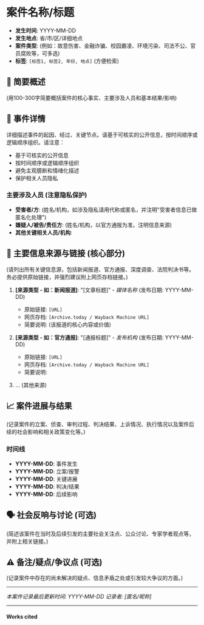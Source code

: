 # 案件名称/标题

- **发生时间**: YYYY-MM-DD 
- **发生地点**: 省/市/区/详细地点
- **案件类型**: (例如：故意伤害、金融诈骗、校园霸凌、环境污染、司法不公、官员腐败等，可多选)
- **标签**: `[标签1, 标签2, 年份, 地点]` (方便检索)

## 📝 简要概述
(用100-300字简要概括案件的核心事实、主要涉及人员和基本结果/影响)

## 📖 事件详情
详细描述事件的起因、经过、关键节点。请基于可核实的公开信息，按时间顺序或逻辑顺序组织。请注意：
- 基于可核实的公开信息
- 按时间顺序或逻辑顺序组织
- 避免主观臆断和情绪化描述
- 保护相关人员隐私

### 主要涉及人员 (注意隐私保护)
* **受害者/方**: (姓名/机构，如涉及隐私请用代称或匿名，并注明"受害者信息已做匿名化处理")
* **嫌疑人/被告/责任方**: (姓名/机构，以官方通报为准，注明信息来源)
* **其他关键相关人员/机构**:

## 🔗 主要信息来源与链接 (核心部分)
(请列出所有关键信息源，包括新闻报道、官方通报、深度调查、法院判决书等。务必提供原始链接，并强烈建议附上网页存档链接。)

1.  **[来源类型 - 如：新闻报道]**: "[文章标题]" - *媒体名称* (发布日期: YYYY-MM-DD)
    * 原始链接: `[URL]`
    * 网页存档: `[Archive.today / Wayback Machine URL]` 
    * 简要说明: (该报道的核心内容或价值)

2.  **[来源类型 - 如：官方通报]**: "[通报标题]" - *发布机构* (发布日期: YYYY-MM-DD)
    * 原始链接: `[URL]`
    * 网页存档: `[Archive.today / Wayback Machine URL]`
    * 简要说明:
    
3.  ... (其他来源)

## 📈 案件进展与结果
(记录案件的立案、侦查、审判过程、判决结果、上诉情况、执行情况以及案件后续的社会影响和相关政策变化等。)

### 时间线
- **YYYY-MM-DD**: 事件发生
- **YYYY-MM-DD**: 立案/报警
- **YYYY-MM-DD**: 关键进展
- **YYYY-MM-DD**: 判决/结果
- **YYYY-MM-DD**: 后续影响

## 🗣️ 社会反响与讨论 (可选)
(简述该案件在当时及后续引发的主要社会关注点、公众讨论、专家学者观点等，并附上相关链接。)

## ⚠️ 备注/疑点/争议点 (可选)
(记录案件中存在的尚未解决的疑点、信息矛盾之处或引发较大争议的方面。)

---

*本案件记录最后更新时间: YYYY-MM-DD*
*记录者: [匿名/昵称]*

---

#### **Works cited**
